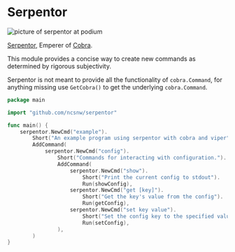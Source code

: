 # Serpentor
![picture of serpentor at podium](https://upload.wikimedia.org/wikipedia/en/f/f3/Gijoe23.jpg)

[Serpentor](https://en.wikipedia.org/wiki/Serpentor), Emperer of [Cobra](https://github.com/spf13/cobra).

This module provides a concise way to create new commands as determined by rigorous subjectivity.

Serpentor is not meant to provide all the functionality of `cobra.Command`, for anything missing use `GetCobra()` to get the underlying `cobra.Command`.

```go
package main

import "github.com/ncsnw/serpentor"

func main() {
    serpentor.NewCmd("example").
        Short("An example program using serpentor with cobra and viper").
        AddCommand(
            serpentor.NewCmd("config").
                Short("Commands for interacting with configuration.").
                AddCommand(
                    serpentor.NewCmd("show").
                        Short("Print the current config to stdout").
                        Run(showConfig),
                    serpentor.NewCmd("get [key]").
                        Short("Get the key's value from the config").
                        Run(getConfig),
                    serpentor.NewCmd("set key value").
                        Short("Set the config key to the specified value").
                        Run(setConfig),
                ),
        )
}
```
